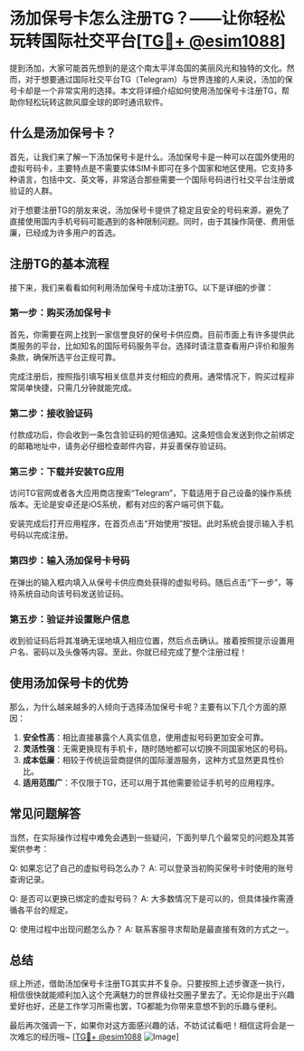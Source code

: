 # 汤加保号卡怎么注册TG？——让你轻松玩转国际社交平台[[TG💪+ @esim1088](https://t.me/s/esim1088)]

提到汤加，大家可能首先想到的是这个南太平洋岛国的美丽风光和独特的文化。然而，对于想要通过国际社交平台TG（Telegram）与世界连接的人来说，汤加的保号卡却是一个非常实用的选择。本文将详细介绍如何使用汤加保号卡注册TG，帮助你轻松玩转这款风靡全球的即时通讯软件。

## 什么是汤加保号卡？

首先，让我们来了解一下汤加保号卡是什么。汤加保号卡是一种可以在国外使用的虚拟号码卡，主要特点是不需要实体SIM卡即可在多个国家和地区使用。它支持多种语言，包括中文、英文等，非常适合那些需要一个国际号码进行社交平台注册或验证的人群。

对于想要注册TG的朋友来说，汤加保号卡提供了稳定且安全的号码来源，避免了直接使用国内手机号码可能遇到的各种限制问题。同时，由于其操作简便、费用低廉，已经成为许多用户的首选。

## 注册TG的基本流程

接下来，我们来看看如何利用汤加保号卡成功注册TG。以下是详细的步骤：

### 第一步：购买汤加保号卡

首先，你需要在网上找到一家信誉良好的保号卡供应商。目前市面上有许多提供此类服务的平台，比如知名的国际号码服务平台。选择时请注意查看用户评价和服务条款，确保所选平台正规可靠。

完成注册后，按照指引填写相关信息并支付相应的费用。通常情况下，购买过程非常简单快捷，只需几分钟就能完成。

### 第二步：接收验证码

付款成功后，你会收到一条包含验证码的短信通知。这条短信会发送到你之前绑定的邮箱地址中，请务必仔细检查邮件内容，并妥善保存验证码。

### 第三步：下载并安装TG应用

访问TG官网或者各大应用商店搜索“Telegram”，下载适用于自己设备的操作系统版本。无论是安卓还是iOS系统，都有对应的客户端可供下载。

安装完成后打开应用程序，在首页点击“开始使用”按钮。此时系统会提示输入手机号码以完成注册。

### 第四步：输入汤加保号卡号码

在弹出的输入框内填入从保号卡供应商处获得的虚拟号码。随后点击“下一步”，等待系统自动向该号码发送验证码。

### 第五步：验证并设置账户信息

收到验证码后将其准确无误地填入相应位置，然后点击确认。接着按照提示设置用户名、密码以及头像等内容。至此，你就已经完成了整个注册过程！

## 使用汤加保号卡的优势

那么，为什么越来越多的人倾向于选择汤加保号卡呢？主要有以下几个方面的原因：

1. **安全性高**：相比直接暴露个人真实信息，使用虚拟号码更加安全可靠。
2. **灵活性强**：无需更换现有手机卡，随时随地都可以切换不同国家地区的号码。
3. **成本低廉**：相较于传统运营商提供的国际漫游服务，这种方式显然更具性价比。
4. **适用范围广**：不仅限于TG，还可以用于其他需要验证手机号的应用程序。

## 常见问题解答

当然，在实际操作过程中难免会遇到一些疑问，下面列举几个最常见的问题及其答案供参考：

Q: 如果忘记了自己的虚拟号码怎么办？
A: 可以登录当初购买保号卡时使用的账号查询记录。

Q: 是否可以更换已绑定的虚拟号码？
A: 大多数情况下是可以的，但具体操作需遵循各平台的规定。

Q: 使用过程中出现问题怎么办？
A: 联系客服寻求帮助是最直接有效的方式之一。

## 总结

综上所述，借助汤加保号卡注册TG其实并不复杂。只要按照上述步骤逐一执行，相信很快就能顺利加入这个充满魅力的世界级社交圈子里去了。无论你是出于兴趣爱好也好，还是工作学习所需也罢，TG都能为你带来意想不到的乐趣与便利。

最后再次强调一下，如果你对这方面感兴趣的话，不妨试试看吧！相信这将会是一次难忘的经历哦~ [[TG💪+ @esim1088](https://t.me/s/esim1088) ![Image](https://i.postimg.cc/4NQfJmqS/Snipaste-2025-05-13-00-14-12.png)]